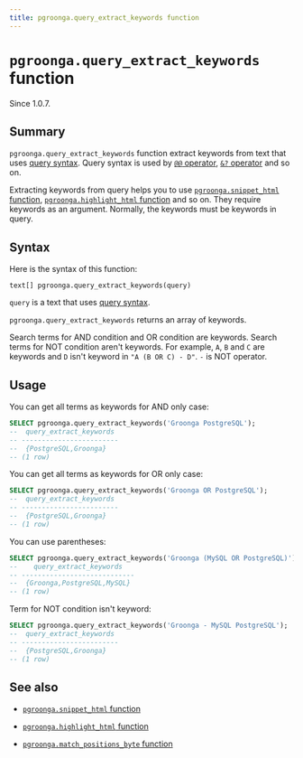 ```yaml
---
title: pgroonga.query_extract_keywords function
---
```


# `pgroonga.query_extract_keywords` function

Since 1.0.7.

## Summary

`pgroonga.query_extract_keywords` function extract keywords from text that uses [query syntax](http://groonga.org/docs/reference/grn_expr/query_syntax.html). Query syntax is used by [`@@` operator](../operators/query.html), [`&?` operator](../operators/query-v2.html) and so on.

Extracting keywords from query helps you to use [`pgroonga.snippet_html` function](pgroonga-snippet-html.html), [`pgroonga.highlight_html` function](pgroonga-highlight-html.html) and so on. They require keywords as an argument. Normally, the keywords must be keywords in query.

## Syntax

Here is the syntax of this function:

```text
text[] pgroonga.query_extract_keywords(query)
```

`query` is a text that uses [query syntax](http://groonga.org/docs/reference/grn_expr/query_syntax.html).

`pgroonga.query_extract_keywords` returns an array of keywords.

Search terms for AND condition and OR condition are keywords. Search terms for NOT condition aren't keywords. For example, `A`, `B` and `C` are keywords and `D` isn't keyword in `"A (B OR C) - D"`. `-` is NOT operator.

## Usage

You can get all terms as keywords for AND only case:

```sql
SELECT pgroonga.query_extract_keywords('Groonga PostgreSQL');
--  query_extract_keywords 
-- ------------------------
--  {PostgreSQL,Groonga}
-- (1 row)
```

You can get all terms as keywords for OR only case:

```sql
SELECT pgroonga.query_extract_keywords('Groonga OR PostgreSQL');
--  query_extract_keywords 
-- ------------------------
--  {PostgreSQL,Groonga}
-- (1 row)
```

You can use parentheses:

```sql
SELECT pgroonga.query_extract_keywords('Groonga (MySQL OR PostgreSQL)');
--    query_extract_keywords   
-- ----------------------------
--  {Groonga,PostgreSQL,MySQL}
-- (1 row)
```

Term for NOT condition isn't keyword:

```sql
SELECT pgroonga.query_extract_keywords('Groonga - MySQL PostgreSQL');
--  query_extract_keywords 
-- ------------------------
--  {PostgreSQL,Groonga}
-- (1 row)
```

## See also

  * [`pgroonga.snippet_html` function](pgroonga-query-snippet-html.html)

  * [`pgroonga.highlight_html` function](pgroonga-query-highlight-html.html)

  * [`pgroonga.match_positions_byte` function](pgroonga-match-positions-byte.html)
